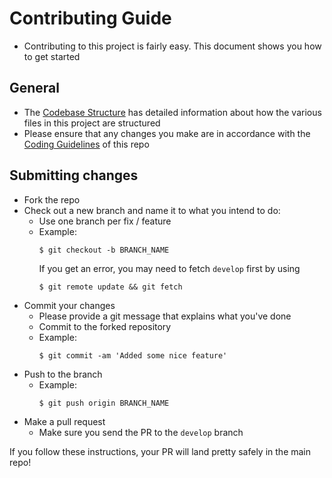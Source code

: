 # Contributing Guide

- Contributing to this project is fairly easy. This document shows you how to get started

## General
- The [Codebase Structure](./../README.md#codebase-structure) has detailed information about how the various files in this project are structured
- Please ensure that any changes you make are in accordance with the [Coding Guidelines](./coding_guidelines.md) of this repo

## Submitting changes

- Fork the repo
- Check out a new branch and name it to what you intend to do:
  - Use one branch per fix / feature
  - Example:
    ````
    $ git checkout -b BRANCH_NAME
    ````
    If you get an error, you may need to fetch <code>develop</code> first by using
    ````
    $ git remote update && git fetch
    ````
- Commit your changes
  - Please provide a git message that explains what you've done
  - Commit to the forked repository
  - Example:
    ````
    $ git commit -am 'Added some nice feature'
    ````
- Push to the branch
  - Example:
    ````
    $ git push origin BRANCH_NAME
    ````
- Make a pull request
  - Make sure you send the PR to the <code>develop</code> branch

If you follow these instructions, your PR will land pretty safely in the main repo!
